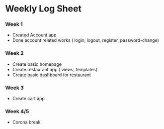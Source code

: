 # Weekly Log Sheet

### Week 1

- Created Account app
- Done account related works ( login, logout, register, password-change)

### Week 2

- Create basic homepage
- Create restaurant app ( views, templates)
- Create basic dashboard for restaurant

### Week 3

- Create cart app

### Week 4/5

- Corona break

